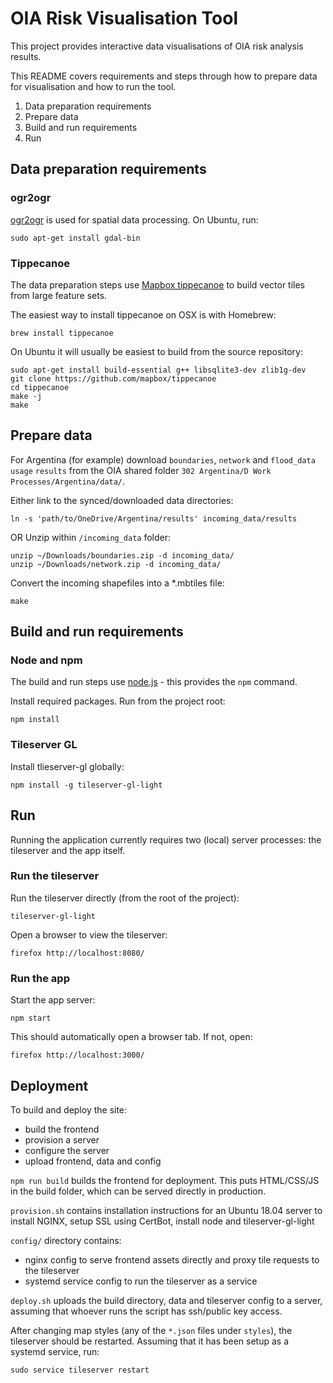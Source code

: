 # OIA Risk Visualisation Tool

This project provides interactive data visualisations of OIA risk analysis results.

This README covers requirements and steps through how to prepare data for visualisation and how
to run the tool.

1. Data preparation requirements
2. Prepare data
3. Build and run requirements
4. Run


## Data preparation requirements

### ogr2ogr

[ogr2ogr](https://www.gdal.org/ogr2ogr.html) is used for spatial data processing. On Ubuntu,
run:

    sudo apt-get install gdal-bin

### Tippecanoe

The data preparation steps use [Mapbox tippecanoe](https://github.com/mapbox/tippecanoe) to
build vector tiles from large feature sets.

The easiest way to install tippecanoe on OSX is with Homebrew:

    brew install tippecanoe

On Ubuntu it will usually be easiest to build from the source repository:

    sudo apt-get install build-essential g++ libsqlite3-dev zlib1g-dev
    git clone https://github.com/mapbox/tippecanoe
    cd tippecanoe
    make -j
    make


## Prepare data

For Argentina (for example) download `boundaries`, `network` and `flood_data` `usage` `results` from the OIA
shared folder `302 Argentina/D Work Processes/Argentina/data/`.

Either link to the synced/downloaded data directories:

    ln -s 'path/to/OneDrive/Argentina/results' incoming_data/results

OR Unzip within `/incoming_data` folder:

    unzip ~/Downloads/boundaries.zip -d incoming_data/
    unzip ~/Downloads/network.zip -d incoming_data/

Convert the incoming shapefiles into a *.mbtiles file:

    make


## Build and run requirements


### Node and npm

The build and run steps use [node.js](https://nodejs.org/) - this provides the `npm` command.

Install required packages. Run from the project root:

    npm install

### Tileserver GL

Install tlieserver-gl globally:

    npm install -g tileserver-gl-light

## Run

Running the application currently requires two (local) server processes: the tileserver and the
app itself.

### Run the tileserver

Run the tileserver directly (from the root of the project):

    tileserver-gl-light

Open a browser to view the tileserver:

    firefox http://localhost:8080/

### Run the app

Start the app server:

    npm start

This should automatically open a browser tab. If not, open:

    firefox http://localhost:3000/


## Deployment

To build and deploy the site:

- build the frontend
- provision a server
- configure the server
- upload frontend, data and config

`npm run build` builds the frontend for deployment. This puts HTML/CSS/JS in the build folder,
which can be served directly in production.

`provision.sh` contains installation instructions for an Ubuntu 18.04 server to install NGINX,
setup SSL using CertBot, install node and tileserver-gl-light

`config/` directory contains:

- nginx config to serve frontend assets directly and proxy tile  requests to the tileserver
- systemd service config to run the tileserver as a service

`deploy.sh` uploads the build directory, data and tileserver config to a server,
assuming that whoever runs the script has ssh/public key access.

After changing map styles (any of the `*.json` files under `styles`), the tileserver should be
restarted. Assuming that it has been setup as a systemd service, run:

    sudo service tileserver restart
